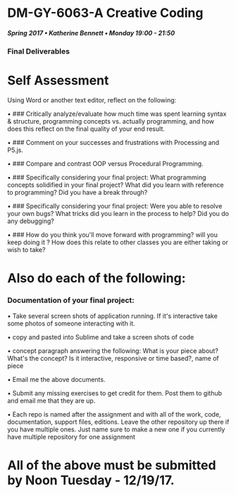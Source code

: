 # DM-GY-6063-A Creative Coding
##### Spring 2017 • Katherine Bennett • Monday 19:00 - 21:50 

### Final Deliverables

# Self Assessment

Using Word or another text editor, reflect on the following: 

• ### Critically analyze/evaluate how much time was spent learning syntax & structure, programming concepts vs. actually programming, and how does this reflect on the final quality of your end result. 

• ### Comment on your successes and frustrations with Processing and P5.js.

• ### Compare and contrast OOP versus Procedural Programming.


• ### Specifically considering your final project: What programming concepts solidified in your final project? What did you learn with reference to programming? Did you have a break through?

• ### Specifically considering your final project: Were you able to resolve your own bugs? What tricks did you learn in the process to help? Did you do any debugging? 

• ### How do you think you'll move forward with programming? will you keep doing it ? How does this relate to other classes you are either taking or wish to take? 



# Also do each of the following:

### Documentation of your final project: 
• Take several screen shots of application running. If it's interactive take some photos of someone interacting with it.

• copy and pasted into Sublime and take a screen shots of code

• concept paragraph answering the following: What is your piece about? What's the concept? Is it interactive, responsive or time based?, name of piece

• Email me the above documents.


• Submit any missing exercises to get credit for them. Post them to github and email me that they are up.

• Each repo is named after the assignment and with all of the work, code, documentation, support files, editions. Leave the other repository up there if you have multiple ones. Just name sure to make a new one if you currently have multiple repository for one assignment 

# All of the above must be submitted by Noon Tuesday - 12/19/17.
